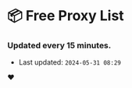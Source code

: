 # :package: Free Proxy List
### Updated every 15 minutes.

- Last updated: `2024-05-31 08:29`

:heart:
